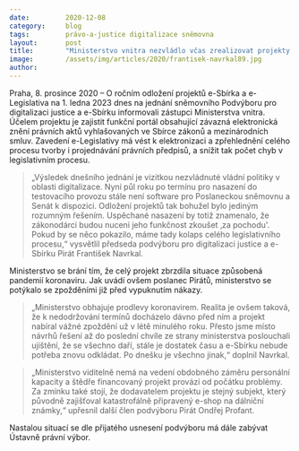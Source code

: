 ```yaml
---
date:         2020-12-08
category:     blog
tags:         právo-a-justice digitalizace sněmovna
layout:       post
title:        "Ministerstvo vnitra nezvládlo včas zrealizovat projekty e-Sbírka a e-Legislativa. Digitální tvorba zákonů se už podruhé odsouvá"
image:        /assets/img/articles/2020/frantisek-navrkal89.jpg
author:       
---
```




Praha, 8. prosince 2020 – O ročním odložení projektů e-Sbírka a e-Legislativa na 1. ledna 2023 dnes na jednání sněmovního Podvýboru pro digitalizaci justice a e-Sbírku informovali zástupci Ministerstva vnitra. Účelem projektu je zajistit funkční portál obsahující závazná elektronická znění právních aktů vyhlašovaných ve Sbírce zákonů a mezinárodních smluv. Zavedení e-Legislativy má vést k elektronizaci a zpřehlednění celého procesu tvorby i projednávání právních předpisů, a snížit tak počet chyb v legislativním procesu.

> „Výsledek dnešního jednání je vizitkou nezvládnuté vládní politiky v oblasti digitalizace. Nyní půl roku po termínu pro nasazení do testovacího provozu stále není software pro Poslaneckou sněmovnu a Senát k dispozici. Odložení projektů tak bohužel bylo jediným rozumným řešením. Uspěchané nasazení by totiž znamenalo, že zákonodárci budou nuceni jeho funkčnost zkoušet ‚za pochodu'. Pokud by se něco pokazilo, máme tady kolaps celého legislativního procesu,“ vysvětlil předseda podvýboru pro digitalizaci justice a e-Sbírku Pirát František Navrkal.

Ministerstvo se brání tím, že celý projekt zbrzdila situace způsobená pandemií koronaviru. Jak uvádí ovšem poslanec Pirátů, ministerstvo se potýkalo se zpožděními již před vypuknutím nákazy.

> „Ministerstvo obhajuje prodlevy koronavirem. Realita je ovšem taková, že k nedodržování termínů docházelo dávno před ním a projekt nabíral vážné zpoždění už v létě minulého roku. Přesto jsme místo návrhů řešení až do poslední chvíle ze strany ministerstva poslouchali ujištění, že se všechno daří, stále je dostatek času a e-Sbírku nebude potřeba znovu odkládat. Po dnešku je všechno jinak,“ doplnil Navrkal.

> „Ministerstvo viditelně nemá na vedení obdobného záměru personální kapacity a štědře financovaný projekt provází od počátku problémy. Za zmínku také stojí, že dodavatelem projektu je stejný subjekt, který původně zajišťoval katastrofálně připravený e-shop na dálniční známky,“ upřesnil další člen podvýboru Pirát Ondřej Profant. 

Nastalou situací se dle přijatého usnesení podvýboru má dále zabývat Ústavně právní výbor.

 
